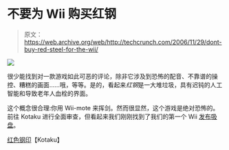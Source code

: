 # 不要为 Wii  购买红钢

> 原文：<https://web.archive.org/web/http://techcrunch.com/2006/11/29/dont-buy-red-steel-for-the-wii/>

![](img/16e68f34a98cd2e0357db8cc60a59f69.png)

很少能找到对一款游戏如此可恶的评论，除非它涉及到恐怖的配音、不靠谱的操控、糟糕的画面……哦，等等。是的，看起来*红钢*是一大堆垃圾，具有迟钝的人工智能和导致老年人血栓的界面。

这个概念很合理:你用 Wii-mote 来挥剑。然而很显然，这个游戏是绝对恐怖的。前往 Kotaku 进行全面审查，但看起来我们刚刚找到了我们的第一个 Wii [发布吸盘](https://web.archive.org/web/20160305211039/http://www.joystiq.com/2006/11/16/the-10-worst-launch-titles/)。

[红色钢印](https://web.archive.org/web/20160305211039/http://www.kotaku.com/gaming//red-steel-impressions-217969.php)【Kotaku】